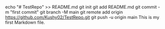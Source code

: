 echo "# TestRepo" >> README.md
git init
git add README.md
git commit -m "first commit"
git branch -M main
git remote add origin https://github.com/Kushy02/TestRepo.git
git push -u origin main
This is my first Markdown file.
